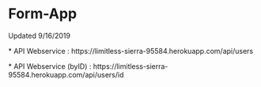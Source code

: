 # Form-App

<p>Updated 9/16/2019</p>
<p>* API Webservice : https://limitless-sierra-95584.herokuapp.com/api/users</p>
<p>* API Webservice (byID) : https://limitless-sierra-95584.herokuapp.com/api/users/id</p>
